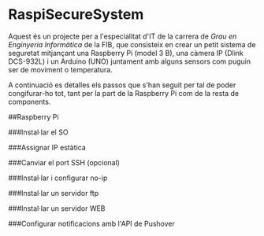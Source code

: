 # RaspiSecureSystem
Aquest és un projecte per a l'especialitat d'IT de la carrera de _Grau en Enginyeria Informàtica_ de la FIB, que consisteix en crear un petit sistema de seguretat mitjançant una Raspberry Pi (model 3 B), una càmera IP (Dlink DCS-932L) i un Arduino (UNO) juntament amb alguns sensors com puguin ser de moviment o temperatura.

A continuació es detalles els passos que s'han seguit per tal de poder congifurar-ho tot, tant per la part de la Raspberry Pi com de la resta de components.

##Raspberry Pi

###Instal·lar el SO

###Assignar IP estàtica

###Canviar el port SSH (opcional)

###Instal·lar i configurar no-ip

###Instal·lar un servidor ftp

###Instal·lar un servidor WEB

###Configurar notificacions amb l'API de Pushover

##
